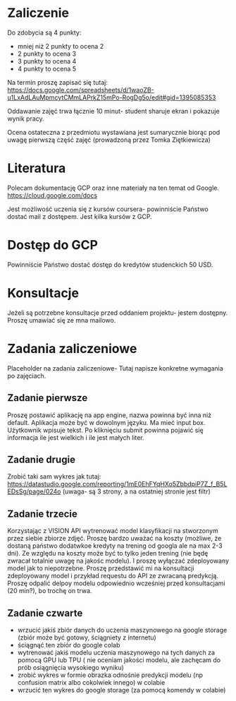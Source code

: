 # Zaliczenie

Do zdobycia są 4 punkty:

- mniej niż 2 punkty to ocena 2
- 2 punkty to ocena 3
- 3 punkty to ocena 4
- 4 punkty to ocena 5


Na termin proszę zapisać się tutaj: https://docs.google.com/spreadsheets/d/1waoZB-u1LxAdLAuMpmcytCMmLAPrkZ15mPo-RogDg5o/edit#gid=1395085353

Oddawanie zajęć trwa łącznie 10 minut- student sharuje ekran i pokazuje wynik pracy.

Ocena ostateczna z przedmiotu wystawiana jest sumarycznie biorąc pod uwagę pierwszą część zajęć (prowadzoną przez Tomka Ziętkiewicza)

# Literatura

Polecam dokumentację GCP oraz inne materiały na ten temat od Google.
https://cloud.google.com/docs 

Jest możliwość uczenia się z kursów coursera- powinniście Państwo dostać mail z dostępem. Jest kilka kursów z GCP.


# Dostęp do GCP

Powinniście Państwo dostać dostęp do kredytów studenckich 50 USD.

# Konsultacje

Jeżeli są potrzebne konsultacje przed oddaniem projektu- jestem dostępny. Proszę umawiać się ze mna mailowo.


# Zadania zaliczeniowe
Placeholder na zadania zaliczeniowe- Tutaj napisze konkretne wymagania po zajęciach.

## Zadanie pierwsze

Proszę postawić aplikację na app engine, nazwa powinna być inna niż default. Aplikacja może być w dowolnym języku. Ma mieć input box. Użytkownik wpisuje tekst. Po kliknięciu submit powinna pojawić się informacja ile jest wielkich i ile jest małych liter.

## Zadanie drugie

Zrobić taki sam wykres jak tutaj:
https://datastudio.google.com/reporting/1mE0EhFYqHXo5ZbbdpiP7Z_f_B5LEDsSg/page/024o
(uwaga- są 3 strony, a na ostatniej stronie jest filtr)


## Zadanie trzecie

Korzystając z VISION API wytrenować model klasyfikacji na stworzonym przez siebie zbiorze zdjęć. Proszę bardzo uważać na koszty (możliwe, że dostaną państwo dodatwkoe kredyty na trening od googla ale na max 2-3 dni). Ze względu na koszty może być to tylko jeden trening (nie będę zwracał totalnie uwagę na jakośc modelu).
I proszę wyłączać zdeployowany model jak to niepotrzebne.
Proszę przedstawić mi na konsultacji zdeployowany model i przykład requestu do API ze zwracaną predykcją. Proszę odpalić delpoy modelu odpowiednio wcześniej przed konsultacjami (20 min?), bo trochę on trwa.


## Zadanie czwarte

- wrzucić jakiś zbiór danych do uczenia maszynowego na google storage (zbiór może być gotowy, ściągniety z internetu)
- ściągnąć ten zbiór do google colab
- wytrenować jakiś modelu uczenia maszynowego na tych danych za pomocą GPU lub TPU ( nie oceniam jakości modelu, ale zachęcam do prób osiągnięcia wysokiego wyniku)
- zrobić wykres w formie obrazka odnośnie predykcji modelu (np confusion matrix albo cokolwiek innego) w colabie
- wrzucić ten wykres do google storage (za pomocą komendy w colabie)
